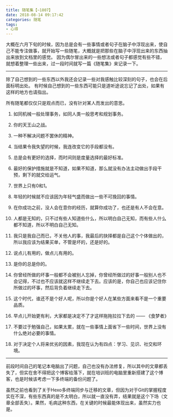```yaml
---
title: 随笔集【~1807】
date: 2018-08-14 09:17:42
categories: 随笔
tags: 
- 心得
---
```


大概在六月下旬的时候，因为总是会有一些事情或者句子在脑子中浮现出来，使自己不能专注做事，就开始写一些随笔，大概就是把那些在脑子中浮现出来的东西抽出来放到文档里的感觉。
因为偶尔冒出来的一些想法或者句子都感觉有些不错，就想着整理一些出来，过一段时间就写一篇《随笔集》来记录一下。

<!--more-->

***

除了自己想到的一些东西以外我还会记录一些对我感触比较深刻的句子，也会在后面标明出处。
有时候自己想到的一些东西可能只是道听途说忘记了出处，如果有这样的地方也请指出。

所有随笔都仅仅只是观点而已，没有针对某人而发出的意思。

1. 如同机械一般处理事务，如同人类一般思考和规划事务。

2. 你的天王山之战。

3. 一种不解决问题不罢休的精神。

4. 当结果令我失望的时候，我连改变它的手段都没有。

5. 总是会有更好的选择，而时间则是度量选择的最好标准。

6. 最好的保护措施就是不知道，如果不知道，那么就没有办法主动做出手段干预，剩下的就交给运气。

7. 世界上只有0和1。

8. 年轻的时候就不应该因为年轻气盛而做出一些不可挽回的事情。

9. 在你成功之前，没人会在意你的经历，就算你成功了，也还是有人不会在意。

10. 人都是无知的，只不过有些人知道些什么，所以明白自己无知，而有些人什么都不知道，所以不明白自己无知。

11. 我只是我自己而已，不关他人的事，我最后的抉择都是自己这个个体做出的，所以我应该为结果买单，不管是坏的，还是好的。

12. 说点儿有用的，做点儿有用的。

13. 是你的总是你的。

14. 你曾经所做的坏事一般都不会被别人忘掉，你曾经所做过的好事一般别人也不会记得，不过也不应该就这样不继续走下去。应该的是，你自己也应该记住你所做过的坏事，然后背负着继续走下去。

15. 这个时代，谁还不是个好人呢，所以你是个好人在某些方面来看不是一个重要品质。

16. 早点儿开始更有利，大家都是决定不了才这样拖拖拉拉下去的 —— 《食梦者》

17. 不要过于勉强自己，如果太累，就在一些事情上面省下一些时间，世界上没有什么绝对必要的事情。

18. 对于决定个人将来优劣的因素，我现在认为有四点：学习、见识、社交和环境。

***

前段时间自己的笔记本电脑出了问题，自己也没有办法修复，所以其中的文章都丢失了，但实在舍不得把这个博客给落下，就在培训班的电脑里重新搭建了这个博客，也是时候该考虑一下多终端的备份问题了。

虽然之前也看到了关于Hexo多终端同步与迁移的文章，但因为对于Git的掌握程度实在不深，有些东西真的是不太明白，所以就一直没有弄，结果就是这个下场（文章全部丢失）。果然，毛病这种东西，在关键的时候最能体现出来，虽然实力也是。